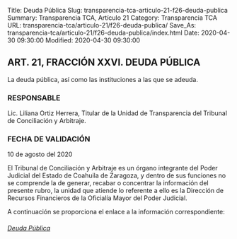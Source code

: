 Title: Deuda Pública
Slug: transparencia-tca-articulo-21-f26-deuda-publica
Summary: Transparencia TCA, Artículo 21
Category: Transparencia TCA
URL: transparencia-tca/articulo-21/f26-deuda-publica/
Save_As: transparencia-tca/articulo-21/f26-deuda-publica/index.html
Date: 2020-04-30 09:30:00
Modified: 2020-04-30 09:30:00


## ART. 21, FRACCIÓN XXVI. DEUDA PÚBLICA

La deuda pública, así como las instituciones a las que se adeuda.

### RESPONSABLE

Lic. Liliana Ortiz Herrera, Titular de la Unidad de Transparencia del Tribunal de Conciliación y Arbitraje.

### FECHA DE VALIDACIÓN

10 de agosto del 2020

El Tribunal de Conciliación y Arbitraje es un órgano integrante del Poder Judicial del Estado de Coahuila de Zaragoza, y dentro de sus funciones no se comprende la de generar, recabar o concentrar la información del presente rubro, la unidad que atiende lo referente a ello es la Dirección de Recursos Financieros de la Oficialía Mayor del Poder Judicial.

A continuación se proporciona el enlace a la información correspondiente:

###### [Deuda Pública](https://www.pjecz.gob.mx/transparencia/articulo-21/f26-deuda-publica/)



